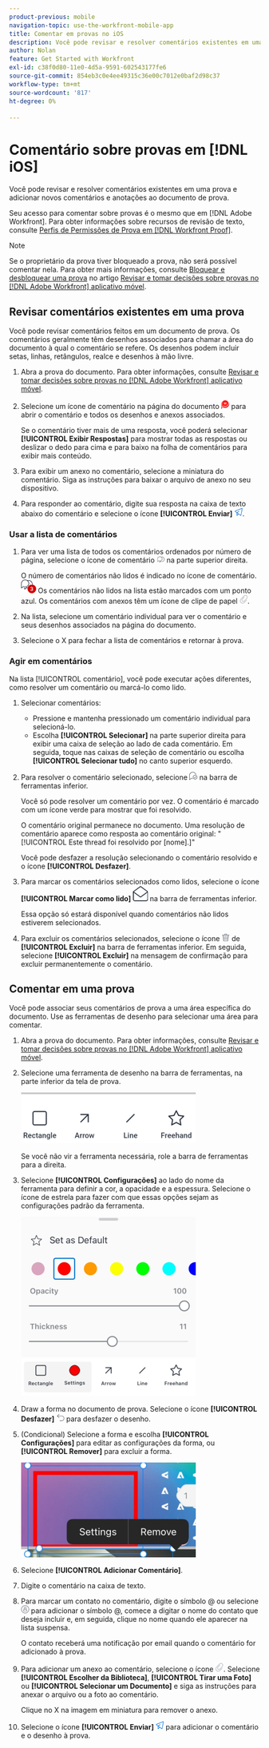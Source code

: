 ```yaml
---
product-previous: mobile
navigation-topic: use-the-workfront-mobile-app
title: Comentar em provas no iOS
description: Você pode revisar e resolver comentários existentes em uma prova e adicionar novos comentários e anotações ao documento de prova.
author: Nolan
feature: Get Started with Workfront
exl-id: c38f0d80-11e0-4d5a-9591-602543177fe6
source-git-commit: 854eb3c0e4ee49315c36e00c7012e0baf2d98c37
workflow-type: tm+mt
source-wordcount: '817'
ht-degree: 0%

---
```


# Comentário sobre provas em [!DNL iOS]

Você pode revisar e resolver comentários existentes em uma prova e adicionar novos comentários e anotações ao documento de prova.

Seu acesso para comentar sobre provas é o mesmo que em [!DNL Adobe Workfront]. Para obter informações sobre recursos de revisão de texto, consulte [Perfis de Permissões de Prova em [!DNL Workfront Proof]](../../../workfront-proof/wp-acct-admin/account-settings/proof-perm-profiles-in-wp.md).

>[!NOTE]
>
>Se o proprietário da prova tiver bloqueado a prova, não será possível comentar nela. Para obter mais informações, consulte [Bloquear e desbloquear uma prova](../../../workfront-basics/mobile-apps/using-the-workfront-mobile-app/work-with-proofs-in-mobile-app.md#lock) no artigo [Revisar e tomar decisões sobre provas no [!DNL Adobe Workfront] aplicativo móvel](../../../workfront-basics/mobile-apps/using-the-workfront-mobile-app/work-with-proofs-in-mobile-app.md).

## Revisar comentários existentes em uma prova

Você pode revisar comentários feitos em um documento de prova. Os comentários geralmente têm desenhos associados para chamar a área do documento à qual o comentário se refere. Os desenhos podem incluir setas, linhas, retângulos, realce e desenhos à mão livre.

1. Abra a prova do documento. Para obter informações, consulte [Revisar e tomar decisões sobre provas no [!DNL Adobe Workfront] aplicativo móvel](../../../workfront-basics/mobile-apps/using-the-workfront-mobile-app/work-with-proofs-in-mobile-app.md).
1. Selecione um ícone de comentário na página do documento ![Ícone de comentário no documento](assets/mobile-comment-icon-on-proofdoc-30x34.png) para abrir o comentário e todos os desenhos e anexos associados.

   Se o comentário tiver mais de uma resposta, você poderá selecionar **[!UICONTROL Exibir Respostas]** para mostrar todas as respostas ou deslizar o dedo para cima e para baixo na folha de comentários para exibir mais conteúdo.

1. Para exibir um anexo no comentário, selecione a miniatura do comentário. Siga as instruções para baixar o arquivo de anexo no seu dispositivo.
1. Para responder ao comentário, digite sua resposta na caixa de texto abaixo do comentário e selecione o ícone **[!UICONTROL Enviar]** ![Ícone Enviar](assets/mobile-send-icon-25x26.png).

### Usar a lista de comentários

1. Para ver uma lista de todos os comentários ordenados por número de página, selecione o ícone de comentário ![Ícone de comentário](assets/mobile-comment-icon-30x25.png) na parte superior direita.

   O número de comentários não lidos é indicado no ícone de comentário. ![Número de comentários não lidos](assets/mobile-unread-comments-icon-30x27.png) Os comentários não lidos na lista estão marcados com um ponto azul. Os comentários com anexos têm um ícone de clipe de papel ![[!UICONTROL ícone Anexo]](assets/mobile-paper-clip-icon.png).

1. Na lista, selecione um comentário individual para ver o comentário e seus desenhos associados na página do documento.
1. Selecione o X para fechar a lista de comentários e retornar à prova.

### Agir em comentários

Na lista [!UICONTROL comentário], você pode executar ações diferentes, como resolver um comentário ou marcá-lo como lido.

1. Selecionar comentários:

   * Pressione e mantenha pressionado um comentário individual para selecioná-lo.
   * Escolha **[!UICONTROL Selecionar]** na parte superior direita para exibir uma caixa de seleção ao lado de cada comentário. Em seguida, toque nas caixas de seleção de comentário ou escolha **[!UICONTROL Selecionar tudo]** no canto superior esquerdo.

1. Para resolver o comentário selecionado, selecione ![[!UICONTROL Ícone Resolver comentário]](assets/mobile-resolvecomment-icon-30x30.png) na barra de ferramentas inferior.

   Você só pode resolver um comentário por vez. O comentário é marcado com um ícone verde para mostrar que foi resolvido.

   O comentário original permanece no documento. Uma resolução de comentário aparece como resposta ao comentário original: &quot;[!UICONTROL Este thread foi resolvido por [nome].]&quot;

   Você pode desfazer a resolução selecionando o comentário resolvido e o ícone **[!UICONTROL Desfazer]**.

1. Para marcar os comentários selecionados como lidos, selecione o ícone **[!UICONTROL Marcar como lido]** ![Marcar como lido](assets/mobile-markread-icon-30x31.png) na barra de ferramentas inferior.

   Essa opção só estará disponível quando comentários não lidos estiverem selecionados.

1. Para excluir os comentários selecionados, selecione o ícone ![](assets/delete-30x28.png) de **[!UICONTROL Excluir]** na barra de ferramentas inferior. Em seguida, selecione **[!UICONTROL Excluir]** na mensagem de confirmação para excluir permanentemente o comentário.

## Comentar em uma prova

Você pode associar seus comentários de prova a uma área específica do documento. Use as ferramentas de desenho para selecionar uma área para comentar.

1. Abra a prova do documento. Para obter informações, consulte [Revisar e tomar decisões sobre provas no [!DNL Adobe Workfront] aplicativo móvel](../../../workfront-basics/mobile-apps/using-the-workfront-mobile-app/work-with-proofs-in-mobile-app.md).
1. Selecione uma ferramenta de desenho na barra de ferramentas, na parte inferior da tela de prova.

   ![Barra de ferramentas de comentários de prova](assets/android-proof-comment-toolbar-350x102.png)

   Se você não vir a ferramenta necessária, role a barra de ferramentas para a direita.

1. Selecione **[!UICONTROL Configurações]** ao lado do nome da ferramenta para definir a cor, a opacidade e a espessura. Selecione o ícone de estrela para fazer com que essas opções sejam as configurações padrão da ferramenta.

   ![Configurações da ferramenta de desenho](assets/ios-drawingtoolsettings-350x359.png)

1. Draw a forma no documento de prova. Selecione o ícone **[!UICONTROL Desfazer]** ![Desfazer](assets/android-undo-icon-30x31.png) para desfazer o desenho.
1. (Condicional) Selecione a forma e escolha **[!UICONTROL Configurações]** para editar as configurações da forma, ou **[!UICONTROL Remover]** para excluir a forma.

   ![Menu Desenho](assets/ios-drawing-settingsremove-350x190.png)

1. Selecione **[!UICONTROL Adicionar Comentário]**.
1. Digite o comentário na caixa de texto.
1. Para marcar um contato no comentário, digite o símbolo @ ou selecione ![[!UICONTROL Marcar contato]](assets/mobile-tag-user-icon.png) para adicionar o símbolo @, comece a digitar o nome do contato que deseja incluir e, em seguida, clique no nome quando ele aparecer na lista suspensa.

   O contato receberá uma notificação por email quando o comentário for adicionado à prova.

1. Para adicionar um anexo ao comentário, selecione o ícone ![[!UICONTROL Anexo]](assets/mobile-paper-clip-icon.png). Selecione **[!UICONTROL Escolher da Biblioteca]**, **[!UICONTROL Tirar uma Foto]** ou **[!UICONTROL Selecionar um Documento]** e siga as instruções para anexar o arquivo ou a foto ao comentário.

   Clique no X na imagem em miniatura para remover o anexo.

1. Selecione o ícone **[!UICONTROL Enviar]** ![Ícone Enviar](assets/mobile-send-icon-25x26.png) para adicionar o comentário e o desenho à prova.

